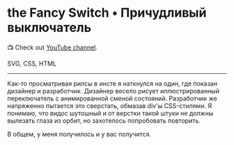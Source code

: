 # the Fancy Switch • Причудливый выключатель
📺 Check out [YouTube channel](https://www.youtube.com/@cuz-i-can/).

SVG, CSS, HTML

---

Как-то просматривая рилсы в инсте я наткнулся на один, где показан дизайнер и разработчик. Дизайнер весело рисует иллюстрированный переключатель с анимированной сменой состояний. Разработчик же напряженно пытается это сверстать, обмазав div'ы CSS-стилями. Я понимаю, что видос шутошный и от верстки такой штуки не должны вылезать глаза из орбит, но захотелось попробовать повторить.

В общем, у меня получилось и у вас получится.